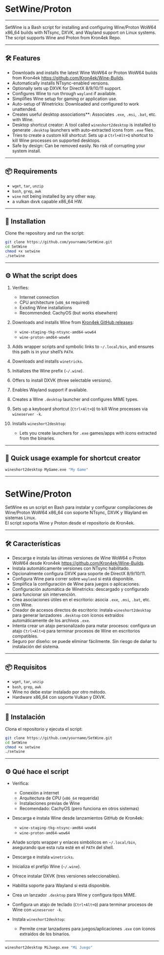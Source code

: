 # SetWine/Proton


---

SetWine is a Bash script for installing and configuring Wine/Proton WoW64 x86_64 builds with NTsync, DXVK, and Wayland support on Linux systems.  
The script supports Wine and Proton from Kron4ek Repo.

---

## 🛠 Features

- Downloads and installs the latest Wine WoW64 or Proton WoW64 builds from Kron4ek https://github.com/Kron4ek/Wine-Builds.
- Automatically installs NTsync-enabled versions.
- Optionally sets up DXVK for DirectX 8/9/10/11 support.
- Configures Wine to run through `wayland` if available.
- Simplifies Wine setup for gaming or application use.
- Auto-setup of Winetricks: Downloaded and configured to work unattended.
- Creates useful desktop associations**: Associates `.exe`, `.msi`, `.bat`, etc. with Wine.
- Desktop shortcut creator: A tool called `wineshort2desktop` is installed to generate `.desktop` launchers with auto-extracted icons from `.exe` files.
- Tries to create a custom kill shortcut: Sets up a `Ctrl+Alt+Q` shortcut to kill Wine processes on supported desktops.
- Safe by design: Can be removed easily. No risk of corrupting your system install.

---

## 📦 Requirements

- `wget`, `tar`, `unzip`
- `bash`, `grep`, `awk`
- `wine` not being installed by any other way.
- a vulkan dxvk capable x86_64 HW.

---

## 🚀 Installation

Clone the repository and run the script:

```bash
git clone https://github.com/yourname/SetWine.git
cd SetWine
chmod +x setwine
./setwine
```


---

## ⚙️ What the script does

1. Verifies:
   - Internet connection
   - CPU architecture (`x86_64` required)
   - Existing Wine installations
   - Recommended: CachyOS (but works elsewhere)

2. Downloads and installs Wine from [Kron4ek GitHub releases](https://github.com/Kron4ek/Wine-Builds):
   - `wine-staging-tkg-ntsync-amd64-wow64`
   - `wine-proton-amd64-wow64`

3. Adds wrapper scripts and symbolic links to `~/.local/bin`, and ensures this path is in your shell’s `PATH`.

4. Downloads and installs `winetricks`.

5. Initializes the Wine prefix (`~/.wine`).

6. Offers to install DXVK (three selectable versions).

7. Enables Wayland support if available.

8. Creates a Wine `.desktop` launcher and configures MIME types.

9. Sets up a keyboard shortcut (`Ctrl+Alt+Q`) to kill Wine processes via `wineserver -k`.

10. Installs `wineshort2desktop`:
    - Lets you create launchers for `.exe` games/apps with icons extracted from the binaries.

---

## 🚀 Quick usage example for shortcut creator

```bash
wineshort2desktop MyGame.exe "My Game"
```

---

# SetWine/Proton

SetWine es un script en Bash para instalar y configurar compilaciones de Wine/Proton WoW64 x86_64 con soporte NTsync, DXVK y Wayland en sistemas Linux.  
El script soporta Wine y Proton desde el repositorio de Kron4ek.

---

## 🛠 Características

- Descarga e instala las últimas versiones de Wine WoW64 o Proton WoW64 desde Kron4ek https://github.com/Kron4ek/Wine-Builds.  
- Instala automáticamente versiones con NTsync habilitado.  
- Opcionalmente configura DXVK para soporte de DirectX 8/9/10/11.  
- Configura Wine para correr sobre `wayland` si está disponible.  
- Simplifica la configuración de Wine para juegos o aplicaciones.  
- Configuración automática de Winetricks: descargado y configurado para funcionar sin intervención.  
- Crea asociaciones útiles en el escritorio: asocia `.exe`, `.msi`, `.bat`, etc. con Wine.  
- Creador de accesos directos de escritorio: instala `wineshort2desktop` para generar lanzadores `.desktop` con íconos extraídos automáticamente de los archivos `.exe`.  
- Intenta crear un atajo personalizado para matar procesos: configura un atajo `Ctrl+Alt+Q` para terminar procesos de Wine en escritorios compatibles.  
- Seguro por diseño: se puede eliminar fácilmente. Sin riesgo de dañar tu instalación del sistema.

---

## 📦 Requisitos

- `wget`, `tar`, `unzip`  
- `bash`, `grep`, `awk`  
- Wine no debe estar instalado por otro método.  
- Hardware x86_64 con soporte Vulkan y DXVK.

---

## 🚀 Instalación

Clona el repositorio y ejecuta el script:

```bash
git clone https://github.com/yourname/SetWine.git
cd SetWine
chmod +x setwine
./setwine
```

---

## ⚙️ Qué hace el script

- Verifica:  
  - Conexión a internet  
  - Arquitectura de CPU (`x86_64` requerida)  
  - Instalaciones previas de Wine  
  - Recomendado: CachyOS (pero funciona en otros sistemas)

- Descarga e instala Wine desde lanzamientos GitHub de Kron4ek:  
  - `wine-staging-tkg-ntsync-amd64-wow64`  
  - `wine-proton-amd64-wow64`

- Añade scripts wrapper y enlaces simbólicos en `~/.local/bin`, asegurando que esta ruta esté en el `PATH` del shell.

- Descarga e instala `winetricks`.

- Inicializa el prefijo Wine (`~/.wine`).

- Ofrece instalar DXVK (tres versiones seleccionables).

- Habilita soporte para Wayland si está disponible.

- Crea un lanzador `.desktop` para Wine y configura tipos MIME.

- Configura un atajo de teclado (`Ctrl+Alt+Q`) para terminar procesos de Wine con `wineserver -k`.

- Instala `wineshort2desktop`:  
  - Permite crear lanzadores para juegos/aplicaciones `.exe` con íconos extraídos de los binarios.

---

```bash
wineshort2desktop MiJuego.exe "Mi Juego"
```